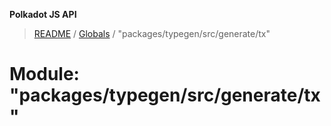 **Polkadot JS API**

> [README](../README.md) / [Globals](../globals.md) / "packages/typegen/src/generate/tx"

# Module: "packages/typegen/src/generate/tx"
